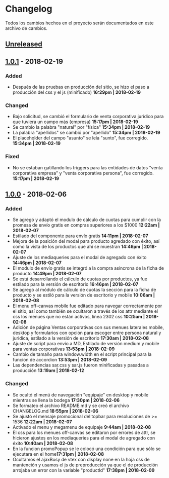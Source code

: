 # Changelog

Todos los cambios hechos en el proyecto serán documentados en este archivo de cambios.

## [Unreleased](https://github.com/jesuspoleo18/samsoniteAR/commits/master)

## [1.0.1](https://github.com/jesuspoleo18/samsoniteAR/releases/tag/v1.0.1) - 2018-02-19

### Added
* Después de las pruebas en producción del sitio, se hizo el paso a producción del css y el js (minificado) **16:29pm | 2018-02-19**

### Changed
* Bajo solicitud, se cambió el formulario de venta corporativa jurídico para que tuviera un campo más (empresa) **15:17pm | 2018-02-19**
* Se cambio la palabra "natural" por "física" **15:34pm | 2018-02-19**
* La palabra "apellidos" se cambió por "apellido" **15:34pm | 2018-02-19**
* El placeholder del campo "asunto" se leía "sunto", fue corregido. **15:34pm | 2018-02-19**

### Fixed
* No se estaban gatillando los triggers para las entidades de datos "venta corporativa empresa" y "venta corporativa persona", fue corregido. **15:17pm | 2018-02-19**

## [1.0.0](https://github.com/jesuspoleo18/samsoniteAR/releases/tag/v1.0.0) - 2018-02-06

### Added
* Se agregó y adaptó el modulo de cálculo de cuotas para cumplir con la promesa de envío gratis en compras superiores a los $1000 **12:22am | 2018-02-07**
* Estilado del componente para envío gratis **14:11pm | 2018-02-07**
* Mejora de la posición del modal para producto agredado con éxito, así como la vista de los productos que ahí se muestran **14:46pm | 2018-02-07**
* Ajuste de los mediaqueries para el modal de agregado con éxito **14:46pm | 2018-02-07**
* El modulo de envío gratis se integró a la compra asíncrona de la ficha de producto **14:49pm | 2018-02-07**
* Se está desarrollando el cálculo de cuotas por productos, ya fue estilado para la versión de escritorio **16:46pm | 2018-02-07**
* Se agregó al módulo de cálculo de cuotas la sección para la ficha de producto y se estiló para la versión de escritorio y mobile **10:06am | 2018-02-08**
* El menu off-canvas mobile fue editado para navegar correctamente por el sitio, así como también se ocultaron a través de los attr mediante el css los menues que no están activos, línea 2302 css **10:25am | 2018-02-08**
* Adición de página Ventas corporativas con sus menues laterales mobile, desktop y formularios con opción para escoger entre persona natural y juridica, estilado a la versión de escritorio **17:30am | 2018-02-08**
* Ajuste de script para envío a MD, Estilado de versión medium y mobile para ventas corporativas **13:53pm | 2018-02-09**
* Cambio de tamaño para window.width en el script principal para la funcion de accordion **13:53pm | 2018-02-09**
* Las dependencias sar.css y sar.js fueron minificadas y pasadas a producción **13:19am | 2018-02-12**

### Changed
* Se ocultó el menú de navegación "equipaje" en desktop y mobile mientras se llena la bodega **17:30pm | 2018-02-06**
* Se formateo el archivo README.md y se creó el archivo CHANGELOG.md **18:55pm | 2018-02-06**
* Se ajustó el mensaje promocional del topbar para resoluciones de >= 1536 **12:22am | 2018-02-07**
* Activado el menu y megamenu de equipaje **9:44am | 2018-02-08**
* El css para los menues off-canvas se editaron por errores de attr, se hicieron ajustes en los mediaqueries para el modal de agregado con éxito 
**10:40am | 2018-02-08**
* En la funcion promoPopup se le colocó una condición para que sólo se ejecutara en el home**17:31pm | 2018-02-08**
* Ocultamos el ajaxBusy de vtex con display none en la hoja css de mantención y usamos el js de preproducción ya que el de producción arrojaba un error con la variable "productId" **17:38pm | 2018-02-09**